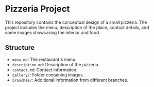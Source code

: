 # Pizzeria Project

This repository contains the conceptual design of a small pizzeria. The project includes the menu, description of the place, contact details, and some images showcasing the interior and food.

## Structure

- `menu.md`: The restaurant's menu.
- `description.md`: Description of the pizzeria.
- `contact.md`: Contact information.
- `gallery/`: Folder containing images.
- `branches/`: Additional information from different branches.
